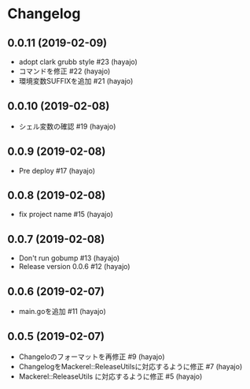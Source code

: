 # Changelog

## 0.0.11 (2019-02-09)

* adopt clark grubb style #23 (hayajo)
* コマンドを修正 #22 (hayajo)
* 環境変数SUFFIXを追加 #21 (hayajo)


## 0.0.10 (2019-02-08)

* シェル変数の確認 #19 (hayajo)


## 0.0.9 (2019-02-08)

* Pre deploy #17 (hayajo)


## 0.0.8 (2019-02-08)

* fix project name #15 (hayajo)


## 0.0.7 (2019-02-08)

* Don't run gobump #13 (hayajo)
* Release version 0.0.6 #12 (hayajo)


## 0.0.6 (2019-02-07)

* main.goを追加 #11 (hayajo)


## 0.0.5 (2019-02-07)

* Changeloのフォーマットを再修正 #9 (hayajo)
* ChangelogをMackerel::ReleaseUtilsに対応するように修正 #7 (hayajo)
* Mackerel::ReleaseUtils に対応するように修正 #5 (hayajo)

